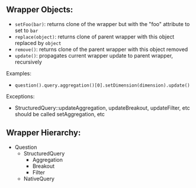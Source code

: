 ## Wrapper Objects:

* `setFoo(bar)`: returns clone of the wrapper but with the "foo" attribute to set to `bar`
* `replace(object)`: returns clone of parent wrapper with this object replaced by `object`
* `remove()`: returns clone of the parent wrapper with this object removed
* `update()`: propagates current wrapper update to parent wrapper, recursively

Examples:

* `question().query.aggregation()[0].setDimension(dimension).update()`

Exceptions:

* StructuredQuery::updateAggregation, updateBreakout, updateFilter, etc should be called setAggregation, etc

## Wrapper Hierarchy:

* Question
  * StructuredQuery
    * Aggregation
    * Breakout
    * Filter
  * NativeQuery
